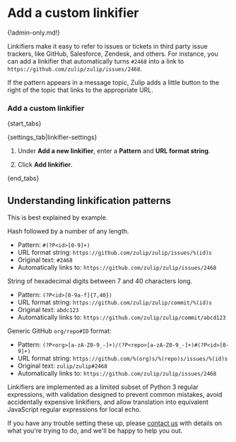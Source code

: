 # Add a custom linkifier

{!admin-only.md!}

Linkifiers make it easy to refer to issues or tickets in third
party issue trackers, like GitHub, Salesforce, Zendesk, and others.
For instance, you can add a linkifier that automatically turns `#2468`
into a link to `https://github.com/zulip/zulip/issues/2468`.

If the pattern appears in a message topic, Zulip adds a little button to the
right of the topic that links to the appropriate URL.

### Add a custom linkifier

{start_tabs}

{settings_tab|linkifier-settings}

1. Under **Add a new linkifier**, enter a **Pattern** and
**URL format string**.

1. Click **Add linkifier**.

{end_tabs}

## Understanding linkification patterns

This is best explained by example.

Hash followed by a number of any length.

* Pattern: `#(?P<id>[0-9]+)`
* URL format string: `https://github.com/zulip/zulip/issues/%(id)s`
* Original text: `#2468`
* Automatically links to: `https://github.com/zulip/zulip/issues/2468`

String of hexadecimal digits between 7 and 40 characters long.

* Pattern: `(?P<id>[0-9a-f]{7,40})`
* URL format string: `https://github.com/zulip/zulip/commit/%(id)s`
* Original text: `abdc123`
* Automatically links to: `https://github.com/zulip/zulip/commit/abcd123`

Generic GitHub `org/repo#ID` format:

* Pattern: `(?P<org>[a-zA-Z0-9_-]+)/(?P<repo>[a-zA-Z0-9_-]+)#(?P<id>[0-9]+)`
* URL format string: `https://github.com/%(org)s/%(repo)s/issues/%(id)s`
* Original text: `zulip/zulip#2468`
* Automatically links to: `https://github.com/zulip/zulip/issues/2468`

Linkifiers are implemented as a limited subset of Python 3 regular
expressions, with validation designed to prevent common mistakes,
avoid accidentally expensive linkifiers, and allow translation into
equivalent JavaScript regular expressions for local echo.

If you have any trouble setting these up, please [contact
us](/help/contact-support) with details on what you're trying to do,
and we'll be happy to help you out.
